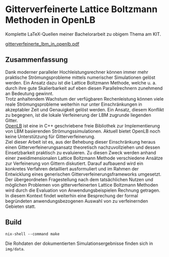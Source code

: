 # Gitterverfeinerte Lattice Boltzmann Methoden in OpenLB

Komplette LaTeX-Quellen meiner Bachelorarbeit zu obigem Thema am KIT.

[gitterverfeinerte_lbm_in_openlb.pdf](https://static.kummerlaender.eu/media/gitterverfeinerte_lbm_in_openlb.pdf)

## Zusammenfassung

Dank moderner paralleler Hochleistungsrechner können immer mehr praktische Strömungsprobleme mittels numerischer Simulationen gelöst werden. Ein Ansatz dazu ist die Lattice Boltzmann Methode, welche u. a. durch ihre gute Skalierbarkeit auf eben diesen Parallelrechnern zunehmend an Bedeutung gewinnt.  
Trotz anhaltendem Wachstum der verfügbaren Rechenleistung können viele reale Strömungsprobleme weiterhin nur unter Einschränkungen in akzeptabler Zeit und Genauigkeit gelöst werden. Ein Ansatz, diesem Konflikt zu begegnen, ist die lokale Verfeinerung der LBM zugrunde liegenden Gitter.  
[OpenLB](https://www.openlb.net/) ist eine in C++ geschriebene freie Bibliothek zur Implementierung von LBM basierenden Strömungssimulationen. Aktuell bietet OpenLB noch keine Unterstützung für Gitterverfeinerung.  
Ziel dieser Arbeit ist es, aus der Behebung dieser Einschränkung heraus einen Gitterverfeinerungsansatz theoretisch nachzuvollziehen und dessen Einsetzbarkeit praktisch zu evaluieren. Zu diesen Zweck werden anhand einer zweidimensionalen Lattice Boltzmann Methode verschiedene Ansätze zur Verfeinerung von Gittern diskutiert. Darauf aufbauend wird ein konkretes Verfahren detailliert ausformuliert und im Rahmen der Entwicklung eines generischen Gitterverfeinerungsframeworks umgesetzt. Der übergeordneten Fragestellung nach dem tatsächlichen Nutzen und möglichen Problemen von gitterverfeinerten Lattice Boltzmann Methoden wird durch die Evaluation von Anwendungsbeispielen Rechnung getragen. In diesem Kontext findet weiterhin eine Besprechung der formal begründeten anwendungsbezogenen Auswahl von zu verfeinernden Gebieten statt.

## Build

```
nix-shell --command make
```

Die Rohdaten der dokumentierten Simulationsergebnisse finden sich in `img/data`.
